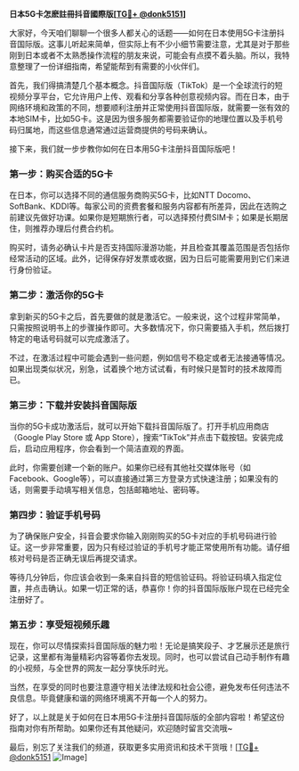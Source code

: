 **日本5G卡怎麽註冊抖音國際版[[TG💪+ @donk5151](https://t.me/s/donk5151)]**

大家好，今天咱们聊聊一个很多人都关心的话题——如何在日本使用5G卡注册抖音国际版。这事儿听起来简单，但实际上有不少小细节需要注意，尤其是对于那些刚到日本或者不太熟悉操作流程的朋友来说，可能会有点摸不着头脑。所以，我特意整理了一份详细指南，希望能帮到有需要的小伙伴们。

首先，我们得搞清楚几个基本概念。抖音国际版（TikTok）是一个全球流行的短视频分享平台，它允许用户上传、观看和分享各种创意视频内容。而在日本，由于网络环境和政策的不同，想要顺利注册并正常使用抖音国际版，就需要一张有效的本地SIM卡，比如5G卡。这是因为很多服务都需要验证你的地理位置以及手机号码归属地，而这些信息通常通过运营商提供的号码来确认。

接下来，我们就一步步教你如何在日本用5G卡注册抖音国际版吧！

### 第一步：购买合适的5G卡

在日本，你可以选择不同的通信服务商购买5G卡，比如NTT Docomo、SoftBank、KDDI等。每家公司的资费套餐和服务内容都有所差异，因此在选购之前建议先做好功课。如果你是短期旅行者，可以选择预付费SIM卡；如果是长期居住，则推荐办理后付费合约机。

购买时，请务必确认卡片是否支持国际漫游功能，并且检查其覆盖范围是否包括你经常活动的区域。此外，记得保存好发票或收据，因为日后可能需要用到它们来进行身份验证。

### 第二步：激活你的5G卡

拿到新买的5G卡之后，首先要做的就是激活它。一般来说，这个过程非常简单，只需按照说明书上的步骤操作即可。大多数情况下，你只需要插入手机，然后拨打特定的电话号码就可以完成激活了。

不过，在激活过程中可能会遇到一些问题，例如信号不稳定或者无法接通等情况。如果出现类似状况，别急，试着换个地方试试看，有时候只是暂时的技术故障而已。

### 第三步：下载并安装抖音国际版

当你的5G卡成功激活后，就可以开始下载抖音国际版了。打开手机应用商店（Google Play Store 或 App Store），搜索“TikTok”并点击下载按钮。安装完成后，启动应用程序，你会看到一个简洁直观的界面。

此时，你需要创建一个新的账户。如果你已经有其他社交媒体账号（如Facebook、Google等），可以直接通过第三方登录方式快速注册；如果没有的话，则需要手动填写相关信息，包括邮箱地址、密码等。

### 第四步：验证手机号码

为了确保账户安全，抖音会要求你输入刚刚购买的5G卡对应的手机号码进行验证。这一步非常重要，因为只有经过验证的手机号才能正常使用所有功能。请仔细核对号码是否正确无误后再提交请求。

等待几分钟后，你应该会收到一条来自抖音的短信验证码。将验证码填入指定位置，并点击确认。如果一切正常的话，恭喜你！你的抖音国际版账户现在已经完全注册好了。

### 第五步：享受短视频乐趣

现在，你可以尽情探索抖音国际版的魅力啦！无论是搞笑段子、才艺展示还是旅行记录，这里都有海量精彩内容等着你去发现。同时，也可以尝试自己动手制作有趣的小视频，与全世界的网友一起分享快乐时光。

当然，在享受的同时也要注意遵守相关法律法规和社会公德，避免发布任何违法不良信息。毕竟健康和谐的网络环境离不开每一个人的努力。

好了，以上就是关于如何在日本用5G卡注册抖音国际版的全部内容啦！希望这份指南对你有所帮助。如果你还有其他疑问，欢迎随时留言交流哦~

最后，别忘了关注我们的频道，获取更多实用资讯和技术干货哦！[[TG💪+ @donk5151](https://t.me/s/donk5151) ![Image](https://i.postimg.cc/rwNCRYN7/Snipaste-2025-04-30-17-27-05.png)]